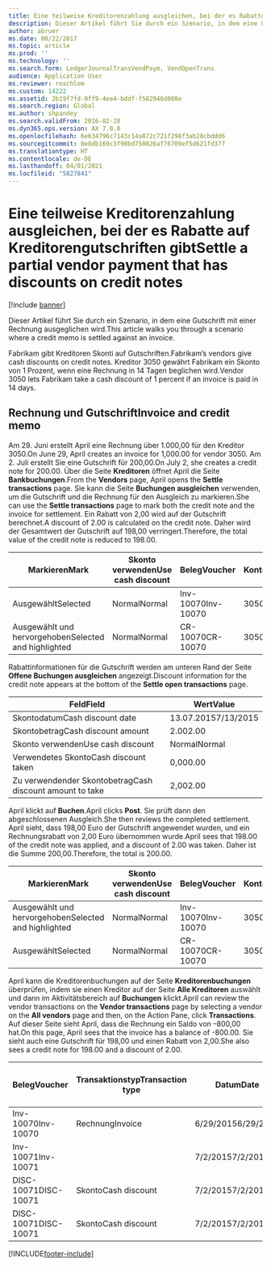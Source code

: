 ```yaml
---
title: Eine teilweise Kreditorenzahlung ausgleichen, bei der es Rabatte auf Kreditorengutschriften gibt
description: Dieser Artikel führt Sie durch ein Szenario, in dem eine Gutschrift mit einer Rechnung ausgeglichen wird.
author: abruer
ms.date: 08/22/2017
ms.topic: article
ms.prod: ''
ms.technology: ''
ms.search.form: LedgerJournalTransVendPaym, VendOpenTrans
audience: Application User
ms.reviewer: roschlom
ms.custom: 14222
ms.assetid: 2b19f7fd-9ff9-4ee4-bddf-f582946d008e
ms.search.region: Global
ms.author: shpandey
ms.search.validFrom: 2016-02-28
ms.dyn365.ops.version: AX 7.0.0
ms.openlocfilehash: 6e634796c7143c14a872c721f298f3ab28cbddd6
ms.sourcegitcommit: 0e8db169c3f90bd750826af76709ef5d621fd377
ms.translationtype: HT
ms.contentlocale: de-DE
ms.lasthandoff: 04/01/2021
ms.locfileid: "5827841"
---
```

# <a name="settle-a-partial-vendor-payment-that-has-discounts-on-credit-notes"></a><span data-ttu-id="14ebf-103">Eine teilweise Kreditorenzahlung ausgleichen, bei der es Rabatte auf Kreditorengutschriften gibt</span><span class="sxs-lookup"><span data-stu-id="14ebf-103">Settle a partial vendor payment that has discounts on credit notes</span></span>

[!include [banner](../includes/banner.md)]

<span data-ttu-id="14ebf-104">Dieser Artikel führt Sie durch ein Szenario, in dem eine Gutschrift mit einer Rechnung ausgeglichen wird.</span><span class="sxs-lookup"><span data-stu-id="14ebf-104">This article walks you through a scenario where a credit memo is settled against an invoice.</span></span>

<span data-ttu-id="14ebf-105">Fabrikam gibt Kreditoren Skonti auf Gutschriften.</span><span class="sxs-lookup"><span data-stu-id="14ebf-105">Fabrikam’s vendors give cash discounts on credit notes.</span></span> <span data-ttu-id="14ebf-106">Kreditor 3050 gewährt Fabrikam ein Skonto von 1 Prozent, wenn eine Rechnung in 14 Tagen beglichen wird.</span><span class="sxs-lookup"><span data-stu-id="14ebf-106">Vendor 3050 lets Fabrikam take a cash discount of 1 percent if an invoice is paid in 14 days.</span></span>

## <a name="invoice-and-credit-memo"></a><span data-ttu-id="14ebf-107">Rechnung und Gutschrift</span><span class="sxs-lookup"><span data-stu-id="14ebf-107">Invoice and credit memo</span></span>
<span data-ttu-id="14ebf-108">Am 29. Juni erstellt April eine Rechnung über 1.000,00 für den Kreditor 3050.</span><span class="sxs-lookup"><span data-stu-id="14ebf-108">On June 29, April creates an invoice for 1,000.00 for vendor 3050.</span></span> <span data-ttu-id="14ebf-109">Am 2. Juli erstellt Sie eine Gutschrift für 200,00.</span><span class="sxs-lookup"><span data-stu-id="14ebf-109">On July 2, she creates a credit note for 200.00.</span></span> <span data-ttu-id="14ebf-110">Über die Seite **Kreditoren** öffnet April die Seite **Bankbuchungen**.</span><span class="sxs-lookup"><span data-stu-id="14ebf-110">From the **Vendors** page, April opens the **Settle transactions** page.</span></span> <span data-ttu-id="14ebf-111">Sie kann die Seite **Buchungen ausgleichen** verwenden, um die Gutschrift und die Rechnung für den Ausgleich zu markieren.</span><span class="sxs-lookup"><span data-stu-id="14ebf-111">She can use the **Settle transactions** page to mark both the credit note and the invoice for settlement.</span></span> <span data-ttu-id="14ebf-112">Ein Rabatt von 2,00 wird auf der Gutschrift berechnet.</span><span class="sxs-lookup"><span data-stu-id="14ebf-112">A discount of 2.00 is calculated on the credit note.</span></span> <span data-ttu-id="14ebf-113">Daher wird der Gesamtwert der Gutschrift auf 198,00 verringert.</span><span class="sxs-lookup"><span data-stu-id="14ebf-113">Therefore, the total value of the credit note is reduced to 198.00.</span></span>

| <span data-ttu-id="14ebf-114">Markieren</span><span class="sxs-lookup"><span data-stu-id="14ebf-114">Mark</span></span>                     | <span data-ttu-id="14ebf-115">Skonto verwenden</span><span class="sxs-lookup"><span data-stu-id="14ebf-115">Use cash discount</span></span> | <span data-ttu-id="14ebf-116">Beleg</span><span class="sxs-lookup"><span data-stu-id="14ebf-116">Voucher</span></span>   | <span data-ttu-id="14ebf-117">Konto</span><span class="sxs-lookup"><span data-stu-id="14ebf-117">Account</span></span> | <span data-ttu-id="14ebf-118">Datum</span><span class="sxs-lookup"><span data-stu-id="14ebf-118">Date</span></span>      | <span data-ttu-id="14ebf-119">Fälligkeitsdatum</span><span class="sxs-lookup"><span data-stu-id="14ebf-119">Due date</span></span>  | <span data-ttu-id="14ebf-120">Rechnung</span><span class="sxs-lookup"><span data-stu-id="14ebf-120">Invoice</span></span> | <span data-ttu-id="14ebf-121">Betrag in Buchungswährung</span><span class="sxs-lookup"><span data-stu-id="14ebf-121">Amount in transaction currency</span></span> | <span data-ttu-id="14ebf-122">Währung</span><span class="sxs-lookup"><span data-stu-id="14ebf-122">Currency</span></span> | <span data-ttu-id="14ebf-123">Auszugleichender Betrag</span><span class="sxs-lookup"><span data-stu-id="14ebf-123">Amount to settle</span></span> |
|--------------------------|-------------------|-----------|---------|-----------|-----------|---------|--------------------------------|----------|------------------|
| <span data-ttu-id="14ebf-124">Ausgewählt</span><span class="sxs-lookup"><span data-stu-id="14ebf-124">Selected</span></span>                 | <span data-ttu-id="14ebf-125">Normal</span><span class="sxs-lookup"><span data-stu-id="14ebf-125">Normal</span></span>            | <span data-ttu-id="14ebf-126">Inv-10070</span><span class="sxs-lookup"><span data-stu-id="14ebf-126">Inv-10070</span></span> | <span data-ttu-id="14ebf-127">3050</span><span class="sxs-lookup"><span data-stu-id="14ebf-127">3050</span></span>    | <span data-ttu-id="14ebf-128">6/29/2015</span><span class="sxs-lookup"><span data-stu-id="14ebf-128">6/29/2015</span></span> | <span data-ttu-id="14ebf-129">7/29/2015</span><span class="sxs-lookup"><span data-stu-id="14ebf-129">7/29/2015</span></span> | <span data-ttu-id="14ebf-130">10070</span><span class="sxs-lookup"><span data-stu-id="14ebf-130">10070</span></span>   | <span data-ttu-id="14ebf-131">-1.000,00</span><span class="sxs-lookup"><span data-stu-id="14ebf-131">-1,000.00</span></span>                      | <span data-ttu-id="14ebf-132">USD</span><span class="sxs-lookup"><span data-stu-id="14ebf-132">USD</span></span>      | <span data-ttu-id="14ebf-133">-990.00</span><span class="sxs-lookup"><span data-stu-id="14ebf-133">-990.00</span></span>          |
| <span data-ttu-id="14ebf-134">Ausgewählt und hervorgehoben</span><span class="sxs-lookup"><span data-stu-id="14ebf-134">Selected and highlighted</span></span> | <span data-ttu-id="14ebf-135">Normal</span><span class="sxs-lookup"><span data-stu-id="14ebf-135">Normal</span></span>            | <span data-ttu-id="14ebf-136">CR-10070</span><span class="sxs-lookup"><span data-stu-id="14ebf-136">CR-10070</span></span>  | <span data-ttu-id="14ebf-137">3050</span><span class="sxs-lookup"><span data-stu-id="14ebf-137">3050</span></span>    | <span data-ttu-id="14ebf-138">7/2/2015</span><span class="sxs-lookup"><span data-stu-id="14ebf-138">7/2/2015</span></span>  | <span data-ttu-id="14ebf-139">7/29/2015</span><span class="sxs-lookup"><span data-stu-id="14ebf-139">7/29/2015</span></span> |         | <span data-ttu-id="14ebf-140">200,00</span><span class="sxs-lookup"><span data-stu-id="14ebf-140">200.00</span></span>                         | <span data-ttu-id="14ebf-141">USD</span><span class="sxs-lookup"><span data-stu-id="14ebf-141">USD</span></span>      | <span data-ttu-id="14ebf-142">198,00</span><span class="sxs-lookup"><span data-stu-id="14ebf-142">198.00</span></span>           |

<span data-ttu-id="14ebf-143">Rabattinformationen für die Gutschrift werden am unteren Rand der Seite **Offene Buchungen ausgleichen** angezeigt.</span><span class="sxs-lookup"><span data-stu-id="14ebf-143">Discount information for the credit note appears at the bottom of the **Settle open transactions** page.</span></span>

| <span data-ttu-id="14ebf-144">Feld</span><span class="sxs-lookup"><span data-stu-id="14ebf-144">Field</span></span>                        | <span data-ttu-id="14ebf-145">Wert</span><span class="sxs-lookup"><span data-stu-id="14ebf-145">Value</span></span>     |
|------------------------------|-----------|
| <span data-ttu-id="14ebf-146">Skontodatum</span><span class="sxs-lookup"><span data-stu-id="14ebf-146">Cash discount date</span></span>           | <span data-ttu-id="14ebf-147">13.07.2015</span><span class="sxs-lookup"><span data-stu-id="14ebf-147">7/13/2015</span></span> |
| <span data-ttu-id="14ebf-148">Skontobetrag</span><span class="sxs-lookup"><span data-stu-id="14ebf-148">Cash discount amount</span></span>         | <span data-ttu-id="14ebf-149">2.00</span><span class="sxs-lookup"><span data-stu-id="14ebf-149">2.00</span></span>      |
| <span data-ttu-id="14ebf-150">Skonto verwenden</span><span class="sxs-lookup"><span data-stu-id="14ebf-150">Use cash discount</span></span>            | <span data-ttu-id="14ebf-151">Normal</span><span class="sxs-lookup"><span data-stu-id="14ebf-151">Normal</span></span>    |
| <span data-ttu-id="14ebf-152">Verwendetes Skonto</span><span class="sxs-lookup"><span data-stu-id="14ebf-152">Cash discount taken</span></span>          | <span data-ttu-id="14ebf-153">0,00</span><span class="sxs-lookup"><span data-stu-id="14ebf-153">0.00</span></span>      |
| <span data-ttu-id="14ebf-154">Zu verwendender Skontobetrag</span><span class="sxs-lookup"><span data-stu-id="14ebf-154">Cash discount amount to take</span></span> | <span data-ttu-id="14ebf-155">2,00</span><span class="sxs-lookup"><span data-stu-id="14ebf-155">2.00</span></span>      |

<span data-ttu-id="14ebf-156">April klickt auf **Buchen**.</span><span class="sxs-lookup"><span data-stu-id="14ebf-156">April clicks **Post**.</span></span> <span data-ttu-id="14ebf-157">Sie prüft dann den abgeschlossenen Ausgleich.</span><span class="sxs-lookup"><span data-stu-id="14ebf-157">She then reviews the completed settlement.</span></span> <span data-ttu-id="14ebf-158">April sieht, dass 198,00 Euro der Gutschrift angewendet wurden, und ein Rechnungsrabatt von 2,00 Euro übernommen wurde.</span><span class="sxs-lookup"><span data-stu-id="14ebf-158">April sees that 198.00 of the credit note was applied, and a discount of 2.00 was taken.</span></span> <span data-ttu-id="14ebf-159">Daher ist die Summe 200,00.</span><span class="sxs-lookup"><span data-stu-id="14ebf-159">Therefore, the total is 200.00.</span></span>

| <span data-ttu-id="14ebf-160">Markieren</span><span class="sxs-lookup"><span data-stu-id="14ebf-160">Mark</span></span>                     | <span data-ttu-id="14ebf-161">Skonto verwenden</span><span class="sxs-lookup"><span data-stu-id="14ebf-161">Use cash discount</span></span> | <span data-ttu-id="14ebf-162">Beleg</span><span class="sxs-lookup"><span data-stu-id="14ebf-162">Voucher</span></span>   | <span data-ttu-id="14ebf-163">Konto</span><span class="sxs-lookup"><span data-stu-id="14ebf-163">Account</span></span> | <span data-ttu-id="14ebf-164">Datum</span><span class="sxs-lookup"><span data-stu-id="14ebf-164">Date</span></span>      | <span data-ttu-id="14ebf-165">Fälligkeitsdatum</span><span class="sxs-lookup"><span data-stu-id="14ebf-165">Due date</span></span>  | <span data-ttu-id="14ebf-166">Rechnung</span><span class="sxs-lookup"><span data-stu-id="14ebf-166">Invoice</span></span>  | <span data-ttu-id="14ebf-167">Betrag in Buchungswährung</span><span class="sxs-lookup"><span data-stu-id="14ebf-167">Amount in transaction currency</span></span> | <span data-ttu-id="14ebf-168">Währung</span><span class="sxs-lookup"><span data-stu-id="14ebf-168">Currency</span></span> | <span data-ttu-id="14ebf-169">Auszugleichender Betrag</span><span class="sxs-lookup"><span data-stu-id="14ebf-169">Amount to settle</span></span> |
|--------------------------|-------------------|-----------|---------|-----------|-----------|----------|--------------------------------|----------|------------------|
| <span data-ttu-id="14ebf-170">Ausgewählt und hervorgehoben</span><span class="sxs-lookup"><span data-stu-id="14ebf-170">Selected and highlighted</span></span> | <span data-ttu-id="14ebf-171">Normal</span><span class="sxs-lookup"><span data-stu-id="14ebf-171">Normal</span></span>            | <span data-ttu-id="14ebf-172">Inv-10070</span><span class="sxs-lookup"><span data-stu-id="14ebf-172">Inv-10070</span></span> | <span data-ttu-id="14ebf-173">3050</span><span class="sxs-lookup"><span data-stu-id="14ebf-173">3050</span></span>    | <span data-ttu-id="14ebf-174">6/29/2015</span><span class="sxs-lookup"><span data-stu-id="14ebf-174">6/29/2015</span></span> | <span data-ttu-id="14ebf-175">7/29/2015</span><span class="sxs-lookup"><span data-stu-id="14ebf-175">7/29/2015</span></span> | <span data-ttu-id="14ebf-176">10070</span><span class="sxs-lookup"><span data-stu-id="14ebf-176">10070</span></span>    | <span data-ttu-id="14ebf-177">-1.000,00</span><span class="sxs-lookup"><span data-stu-id="14ebf-177">-1,000.00</span></span>                      | <span data-ttu-id="14ebf-178">USD</span><span class="sxs-lookup"><span data-stu-id="14ebf-178">USD</span></span>      | <span data-ttu-id="14ebf-179">-200.00</span><span class="sxs-lookup"><span data-stu-id="14ebf-179">-200.00</span></span>          |
| <span data-ttu-id="14ebf-180">Ausgewählt</span><span class="sxs-lookup"><span data-stu-id="14ebf-180">Selected</span></span>                 | <span data-ttu-id="14ebf-181">Normal</span><span class="sxs-lookup"><span data-stu-id="14ebf-181">Normal</span></span>            | <span data-ttu-id="14ebf-182">CR-10070</span><span class="sxs-lookup"><span data-stu-id="14ebf-182">CR-10070</span></span>  | <span data-ttu-id="14ebf-183">3050</span><span class="sxs-lookup"><span data-stu-id="14ebf-183">3050</span></span>    | <span data-ttu-id="14ebf-184">7/2/2015</span><span class="sxs-lookup"><span data-stu-id="14ebf-184">7/2/2015</span></span>  | <span data-ttu-id="14ebf-185">7/29/2015</span><span class="sxs-lookup"><span data-stu-id="14ebf-185">7/29/2015</span></span> | <span data-ttu-id="14ebf-186">CR-10070</span><span class="sxs-lookup"><span data-stu-id="14ebf-186">CR-10070</span></span> | <span data-ttu-id="14ebf-187">200,00</span><span class="sxs-lookup"><span data-stu-id="14ebf-187">200.00</span></span>                         | <span data-ttu-id="14ebf-188">USD</span><span class="sxs-lookup"><span data-stu-id="14ebf-188">USD</span></span>      | <span data-ttu-id="14ebf-189">198,00</span><span class="sxs-lookup"><span data-stu-id="14ebf-189">198.00</span></span>           |

<span data-ttu-id="14ebf-190">April kann die Kreditorenbuchungen auf der Seite **Kreditorenbuchungen** überprüfen, indem sie einen Kreditor auf der Seite **Alle Kreditoren** auswählt und dann im Aktivitätsbereich auf **Buchungen** klickt.</span><span class="sxs-lookup"><span data-stu-id="14ebf-190">April can review the vendor transactions on the **Vendor transactions** page by selecting a vendor on the **All vendors** page and then, on the Action Pane, click **Transactions**.</span></span> <span data-ttu-id="14ebf-191">Auf dieser Seite sieht April, dass die Rechnung ein Saldo von –800,00 hat.</span><span class="sxs-lookup"><span data-stu-id="14ebf-191">On this page, April sees that the invoice has a balance of -800.00.</span></span> <span data-ttu-id="14ebf-192">Sie sieht auch eine Gutschrift für 198,00 und einen Rabatt von 2,00.</span><span class="sxs-lookup"><span data-stu-id="14ebf-192">She also sees a credit note for 198.00 and a discount of 2.00.</span></span>

| <span data-ttu-id="14ebf-193">Beleg</span><span class="sxs-lookup"><span data-stu-id="14ebf-193">Voucher</span></span>    | <span data-ttu-id="14ebf-194">Transaktionstyp</span><span class="sxs-lookup"><span data-stu-id="14ebf-194">Transaction type</span></span> | <span data-ttu-id="14ebf-195">Datum</span><span class="sxs-lookup"><span data-stu-id="14ebf-195">Date</span></span>      | <span data-ttu-id="14ebf-196">Rechnung</span><span class="sxs-lookup"><span data-stu-id="14ebf-196">Invoice</span></span> | <span data-ttu-id="14ebf-197">Geschuldeter Betrag in Buchungswährung</span><span class="sxs-lookup"><span data-stu-id="14ebf-197">Amount in transaction currency debit</span></span> | <span data-ttu-id="14ebf-198">Gutschriftsbetrag in Buchungswährung</span><span class="sxs-lookup"><span data-stu-id="14ebf-198">Amount in transaction currency credit</span></span> | <span data-ttu-id="14ebf-199">Gesamtbetrag</span><span class="sxs-lookup"><span data-stu-id="14ebf-199">Balance</span></span> | <span data-ttu-id="14ebf-200">Währung</span><span class="sxs-lookup"><span data-stu-id="14ebf-200">Currency</span></span> |
|------------|------------------|-----------|---------|--------------------------------------|---------------------------------------|---------|----------|
| <span data-ttu-id="14ebf-201">Inv-10070</span><span class="sxs-lookup"><span data-stu-id="14ebf-201">Inv-10070</span></span>  | <span data-ttu-id="14ebf-202">Rechnung</span><span class="sxs-lookup"><span data-stu-id="14ebf-202">Invoice</span></span>          | <span data-ttu-id="14ebf-203">6/29/2015</span><span class="sxs-lookup"><span data-stu-id="14ebf-203">6/29/2015</span></span> | <span data-ttu-id="14ebf-204">10070</span><span class="sxs-lookup"><span data-stu-id="14ebf-204">10070</span></span>   |                                      | <span data-ttu-id="14ebf-205">1.000,00</span><span class="sxs-lookup"><span data-stu-id="14ebf-205">1,000.00</span></span>                              | <span data-ttu-id="14ebf-206">–800,00</span><span class="sxs-lookup"><span data-stu-id="14ebf-206">-800.00</span></span> | <span data-ttu-id="14ebf-207">USD</span><span class="sxs-lookup"><span data-stu-id="14ebf-207">USD</span></span>      |
| <span data-ttu-id="14ebf-208">Inv-10071</span><span class="sxs-lookup"><span data-stu-id="14ebf-208">Inv-10071</span></span>  |                  | <span data-ttu-id="14ebf-209">7/2/2015</span><span class="sxs-lookup"><span data-stu-id="14ebf-209">7/2/2015</span></span>  | <span data-ttu-id="14ebf-210">CR10071</span><span class="sxs-lookup"><span data-stu-id="14ebf-210">CR10071</span></span> | <span data-ttu-id="14ebf-211">200,00</span><span class="sxs-lookup"><span data-stu-id="14ebf-211">200.00</span></span>                               |                                       | <span data-ttu-id="14ebf-212">0,00</span><span class="sxs-lookup"><span data-stu-id="14ebf-212">0.00</span></span>    | <span data-ttu-id="14ebf-213">USD</span><span class="sxs-lookup"><span data-stu-id="14ebf-213">USD</span></span>      |
| <span data-ttu-id="14ebf-214">DISC-10071</span><span class="sxs-lookup"><span data-stu-id="14ebf-214">DISC-10071</span></span> |  <span data-ttu-id="14ebf-215">Skonto</span><span class="sxs-lookup"><span data-stu-id="14ebf-215">Cash discount</span></span>   | <span data-ttu-id="14ebf-216">7/2/2015</span><span class="sxs-lookup"><span data-stu-id="14ebf-216">7/2/2015</span></span>  |         | <span data-ttu-id="14ebf-217">2,00</span><span class="sxs-lookup"><span data-stu-id="14ebf-217">2.00</span></span>                                 |                                       | <span data-ttu-id="14ebf-218">0,00</span><span class="sxs-lookup"><span data-stu-id="14ebf-218">0.00</span></span>    | <span data-ttu-id="14ebf-219">USD</span><span class="sxs-lookup"><span data-stu-id="14ebf-219">USD</span></span>      |
| <span data-ttu-id="14ebf-220">DISC-10071</span><span class="sxs-lookup"><span data-stu-id="14ebf-220">DISC-10071</span></span> |  <span data-ttu-id="14ebf-221">Skonto</span><span class="sxs-lookup"><span data-stu-id="14ebf-221">Cash discount</span></span>   | <span data-ttu-id="14ebf-222">7/2/2015</span><span class="sxs-lookup"><span data-stu-id="14ebf-222">7/2/2015</span></span>  |         |                                      | <span data-ttu-id="14ebf-223">2,00</span><span class="sxs-lookup"><span data-stu-id="14ebf-223">2.00</span></span>                                  | <span data-ttu-id="14ebf-224">0,00</span><span class="sxs-lookup"><span data-stu-id="14ebf-224">0.00</span></span>    | <span data-ttu-id="14ebf-225">USD</span><span class="sxs-lookup"><span data-stu-id="14ebf-225">USD</span></span>      |







[!INCLUDE[footer-include](../../includes/footer-banner.md)]